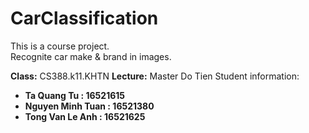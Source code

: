 # CarClassification
This is a course project.</br> Recognite car make & brand in images.

<b>Class:</b> CS388.k11.KHTN 
<b>Lecture:</b> Master Do Tien 
</b>Student information:<b>
- Ta Quang Tu         : 16521615
- Nguyen Minh Tuan    : 16521380
- Tong Van Le Anh     : 16521625



